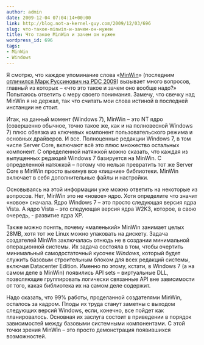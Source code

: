```yaml
---
author: admin
date: 2009-12-04 07:04:14+00:00
link: http://blog.not-a-kernel-guy.com/2009/12/03/696
slug: что-такое-minwin-и-зачем-он-нужен
title: Что такое MinWin и зачем он нужен
wordpress_id: 696
tags:
- MinWin
- Windows
---
```


Я смотрю, что каждое упоминание слова «[MinWin](http://en.wikipedia.org/wiki/MinWin)» (последним [отличился Марк Руссинович на PDC 2009](http://www.betanews.com/article/Mark-Russinovich-on-MinWin-the-new-core-of-Windows/1259792850)) вызывает много вопросов, главный из которых – «что это такое и зачем оно вообще надо?» Попытаюсь ответить с меру своего понимания. Замечу, что свечку над MinWin я не держал, так что считать мои слова истиной в последней инстанции не стоит.

Итак, на данный момент (Windows 7), MinWin – это NT ядро (совершенно обычное, точно такое же, как и на полновесной Windows 7) плюс обвязка из ключевых компонент пользовательского режима и основных драйверов. И все. Полноценные редакции Windows 7, в том числе Server Core, включают всё это плюс множество остальных компонент. С определенной натяжкой можно сказать, что каждая из выпущенных редакций Windows 7 базируется на MinWin. С определенной натяжкой – потому что нельзя превратить тот же Server Core в MinWin просто выкинув все «лишние» библиотеки. MinWin включает в себя дополнительные файлы и настройки.

Основываясь на этой информации уже можно ответить на некоторые из вопросов. Нет, MinWin это не «новое» ядро. Хотя определите что значит «новое» сначала. Ядро Windows 7 – это просто следующая версия ядра Vista. А ядро Vista – это следующая версия ядра W2K3, которое, в свою очередь, - развитие ядра XP.

Также можно понять, почему «маленький» MinWin занимает целых 28MB, хотя тот же Linux можно упаковать на дискету. Задача создателей MinWin заключалась отнюдь не в создании минимальной операционной системы. Их задача состояла в том, чтобы очертить минимальный самодостаточный кусочек _Windows_, который будет служить базовым строительным блоком для всех редакций системы, включая Datacenter Edition. Именно по этому, кстати, в Windows 7 (а на самом деле в MinWin) появились API sets – виртуальные DLL, позволяющие группировать логически связанные API вне зависимости от того, какая библиотека их на самом деле содержит.

Надо сказать, что 99% работы, проделанной создателями MinWin, осталось за кадром. Плоды их труда станут заметны с выходом следующих версий Windows, если, конечно, все пойдет как планировалось. Основная их заслуга состоит в приведении в порядок зависимостей между базовыми системными компонентами. С этой точки зрения MinWin – это просто демонстрация появившихся возможностей.
